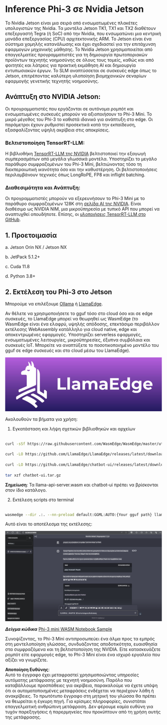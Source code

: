 # **Inference Phi-3 σε Nvidia Jetson**

Το Nvidia Jetson είναι μια σειρά από ενσωματωμένες πλακέτες υπολογιστών της Nvidia. Τα μοντέλα Jetson TK1, TX1 και TX2 διαθέτουν επεξεργαστή Tegra (ή SoC) από την Nvidia, που ενσωματώνει μια κεντρική μονάδα επεξεργασίας (CPU) αρχιτεκτονικής ARM. Το Jetson είναι ένα σύστημα χαμηλής κατανάλωσης και έχει σχεδιαστεί για την επιτάχυνση εφαρμογών μηχανικής μάθησης. Το Nvidia Jetson χρησιμοποιείται από επαγγελματίες προγραμματιστές για τη δημιουργία πρωτοποριακών προϊόντων τεχνητής νοημοσύνης σε όλους τους τομείς, καθώς και από φοιτητές και λάτρεις για πρακτική εκμάθηση AI και δημιουργία εντυπωσιακών έργων. Το SLM αναπτύσσεται σε συσκευές edge όπως το Jetson, επιτρέποντας καλύτερη υλοποίηση βιομηχανικών σεναρίων εφαρμογής γενετικής τεχνητής νοημοσύνης.

## Ανάπτυξη στο NVIDIA Jetson:
Οι προγραμματιστές που εργάζονται σε αυτόνομα ρομπότ και ενσωματωμένες συσκευές μπορούν να αξιοποιήσουν το Phi-3 Mini. Το μικρό μέγεθος του Phi-3 το καθιστά ιδανικό για ανάπτυξη στο edge. Οι παράμετροι έχουν ρυθμιστεί προσεκτικά κατά την εκπαίδευση, εξασφαλίζοντας υψηλή ακρίβεια στις αποκρίσεις.

### Βελτιστοποίηση TensorRT-LLM:
Η βιβλιοθήκη [TensorRT-LLM της NVIDIA](https://github.com/NVIDIA/TensorRT-LLM?WT.mc_id=aiml-138114-kinfeylo) βελτιστοποιεί την εξαγωγή συμπερασμάτων από μεγάλα γλωσσικά μοντέλα. Υποστηρίζει το μεγάλο παράθυρο συμφραζομένων του Phi-3 Mini, βελτιώνοντας τόσο τη διεκπεραιωτική ικανότητα όσο και την καθυστέρηση. Οι βελτιστοποιήσεις περιλαμβάνουν τεχνικές όπως LongRoPE, FP8 και inflight batching.

### Διαθεσιμότητα και Ανάπτυξη:
Οι προγραμματιστές μπορούν να εξερευνήσουν το Phi-3 Mini με το παράθυρο συμφραζομένων 128K στη [σελίδα AI της NVIDIA](https://www.nvidia.com/en-us/ai-data-science/generative-ai/). Είναι διαθέσιμο ως NVIDIA NIM, μια μικροϋπηρεσία με τυπικό API που μπορεί να αναπτυχθεί οπουδήποτε. Επίσης, οι [υλοποιήσεις TensorRT-LLM στο GitHub](https://github.com/NVIDIA/TensorRT-LLM).

## **1. Προετοιμασία**

a. Jetson Orin NX / Jetson NX

b. JetPack 5.1.2+
   
c. Cuda 11.8
   
d. Python 3.8+

## **2. Εκτέλεση του Phi-3 στο Jetson**

Μπορούμε να επιλέξουμε [Ollama](https://ollama.com) ή [LlamaEdge](https://llamaedge.com).

Αν θέλετε να χρησιμοποιήσετε το gguf τόσο στο cloud όσο και σε edge συσκευές, το LlamaEdge μπορεί να θεωρηθεί ως WasmEdge (το WasmEdge είναι ένα ελαφρύ, υψηλής απόδοσης, επεκτάσιμο περιβάλλον εκτέλεσης WebAssembly κατάλληλο για cloud native, edge και αποκεντρωμένες εφαρμογές. Υποστηρίζει serverless εφαρμογές, ενσωματωμένες λειτουργίες, μικροϋπηρεσίες, έξυπνα συμβόλαια και συσκευές IoT. Μπορείτε να αναπτύξετε το ποσοτικοποιημένο μοντέλο του gguf σε edge συσκευές και στο cloud μέσω του LlamaEdge).

![llamaedge](../../../../../translated_images/llamaedge.1356a35c809c5e9d89d8168db0c92161e87f5e2c34831f2fad800f00fc4e74dc.el.jpg)

Ακολουθούν τα βήματα για χρήση:

1. Εγκατάσταση και λήψη σχετικών βιβλιοθηκών και αρχείων

```bash

curl -sSf https://raw.githubusercontent.com/WasmEdge/WasmEdge/master/utils/install.sh | bash -s -- --plugin wasi_nn-ggml

curl -LO https://github.com/LlamaEdge/LlamaEdge/releases/latest/download/llama-api-server.wasm

curl -LO https://github.com/LlamaEdge/chatbot-ui/releases/latest/download/chatbot-ui.tar.gz

tar xzf chatbot-ui.tar.gz

```

**Σημείωση**: Τα llama-api-server.wasm και chatbot-ui πρέπει να βρίσκονται στον ίδιο κατάλογο.

2. Εκτέλεση scripts στο terminal

```bash

wasmedge --dir .:. --nn-preload default:GGML:AUTO:{Your gguf path} llama-api-server.wasm -p phi-3-chat

```

Αυτό είναι το αποτέλεσμα της εκτέλεσης:

![llamaedgerun](../../../../../translated_images/llamaedgerun.66eb2acd7f14e814437879522158b9531ae7c955014d48d0708d0e4ce6ac94a6.el.png)

***Δείγμα κώδικα*** [Phi-3 mini WASM Notebook Sample](https://github.com/Azure-Samples/Phi-3MiniSamples/tree/main/wasm)

Συνοψίζοντας, το Phi-3 Mini αντιπροσωπεύει ένα άλμα προς τα εμπρός στη μοντελοποίηση γλώσσας, συνδυάζοντας αποδοτικότητα, ευαισθησία στα συμφραζόμενα και τη βελτιστοποίηση της NVIDIA. Είτε κατασκευάζετε ρομπότ είτε εφαρμογές edge, το Phi-3 Mini είναι ένα ισχυρό εργαλείο που αξίζει να γνωρίζετε.

**Αποποίηση Ευθύνης**:  
Αυτό το έγγραφο έχει μεταφραστεί χρησιμοποιώντας υπηρεσίες αυτόματης μετάφρασης με τεχνητή νοημοσύνη. Παρόλο που καταβάλλουμε προσπάθειες για ακρίβεια, παρακαλούμε να έχετε υπόψη ότι οι αυτοματοποιημένες μεταφράσεις ενδέχεται να περιέχουν λάθη ή ανακρίβειες. Το πρωτότυπο έγγραφο στη μητρική του γλώσσα θα πρέπει να θεωρείται η έγκυρη πηγή. Για κρίσιμες πληροφορίες, συνιστάται επαγγελματική ανθρώπινη μετάφραση. Δεν φέρουμε καμία ευθύνη για τυχόν παρεξηγήσεις ή παρερμηνείες που προκύπτουν από τη χρήση αυτής της μετάφρασης.